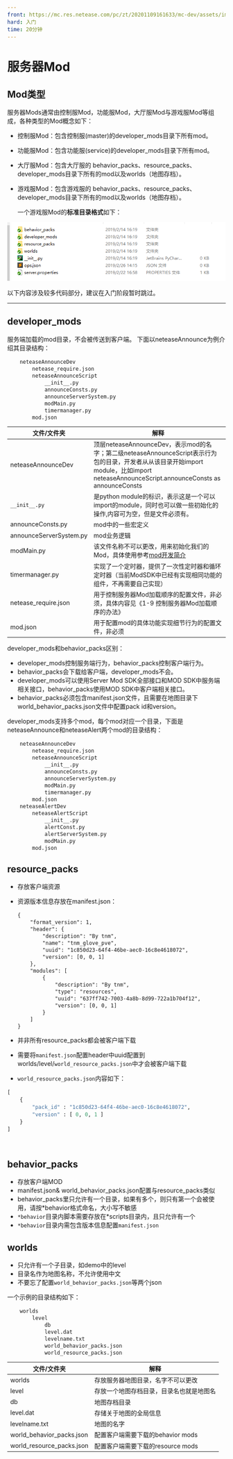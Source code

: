 ```yaml
---
front: https://mc.res.netease.com/pc/zt/20201109161633/mc-dev/assets/img/image071.96fa4242.png
hard: 入门
time: 20分钟
---
```


# 服务器Mod

## Mod类型

服务器Mods通常由控制服Mod，功能服Mod，大厅服Mod与游戏服Mod等组成，各种类型的Mod概念如下：

- 控制服Mod：包含控制服(master)的developer_mods目录下所有mod。

- 功能服Mod：包含功能服(service)的developer_mods目录下所有mod。

- 大厅服Mod：包含大厅服的 behavior_packs、resource_packs、developer_mods目录下所有的mod以及worlds（地图存档）。

- 游戏服Mod：包含游戏服的 behavior_packs、resource_packs、developer_mods目录下所有的mod以及worlds（地图存档）。

  一个游戏服Mod的**标准目录格式**如下：

![](./images/image071.png)



以下内容涉及较多代码部分，建议在入门阶段暂时跳过。

------



## developer_mods

服务端加载的mod目录，不会被传送到客户端。
下面以neteaseAnnounce为例介绍其目录结构：

		neteaseAnnounceDev
			netease_require.json
			neteaseAnnounceScript
				__init__.py
				announceConsts.py
				announceServerSystem.py
				modMain.py
				timermanager.py
			mod.json

|文件/文件夹|解释|
|--------|----------|
|neteaseAnnounceDev| 顶层neteaseAnnounceDev，表示mod的名字；第二级neteaseAnnounceScript表示行为包的目录，开发者从从该目录开始import module，比如import neteaseAnnounceScript.announceConsts as announceConsts |
|`__init__.py`| 是python module的标识，表示这是一个可以import的module，同时也可以做一些初始化的操作,内容可为空，但是文件必须有。 |
|announceConsts.py| mod中的一些宏定义|
|announceServerSystem.py|mod业务逻辑|
|modMain.py|该文件名称不可以更改，用来初始化我们的Mod，具体使用参考<a href="../../20-玩法开发/13-模组SDK编程/2-Python脚本开发/0-脚本开发入门.html#modmain-py是什么" target="_blank">mod开发简介</a>|
|timermanager.py|实现了一个定时器，提供了一次性定时器和循环定时器（当前ModSDK中已经有实现相同功能的组件，不再需要自己实现）|
|netease_require.json| 用于控制服务器Mod加载顺序的配置文件，非必须，具体内容见《1-9 控制服务器Mod加载顺序的办法》|
|mod.json| 用于配置mod的具体功能实现细节行为的配置文件，非必须|

developer_mods和behavior_packs区别：

- developer_mods控制服务端行为，behavior_packs控制客户端行为。
- behavior_packs会下载给客户端，developer_mods不会。
- developer_mods可以使用Server Mod SDK全部接口和MOD SDK中服务端相关接口，behavior_packs使用MOD SDK中客户端相关接口。
- behavior_packs必须包含manifest.json文件，且需要在地图目录下world_behavior_packs.json文件中配置pack id和version。

developer_mods支持多个mod，每个mod对应一个目录，下面是neteaseAnnounce和neteaseAlert两个mod的目录结构：

		neteaseAnnounceDev
			netease_require.json
			neteaseAnnounceScript
				__init__.py
				announceConsts.py
				announceServerSystem.py
				modMain.py
				timermanager.py
			mod.json
		neteaseAlertDev
			neteaseAlertScript
				__init__.py
				alertConst.py
				alertServerSystem.py
				modMain.py
			mod.json

## resource_packs
- 存放客户端资源

- 资源版本信息存放在manifest.json：

	```
	{
		"format_version": 1,
		"header": {
			"description": "By tnm",
			"name": "tnm_glove_pve",
			"uuid": "1c850d23-64f4-46be-aec0-16c8e4618072",
			"version": [0, 0, 1]
		},
		"modules": [
			{
				"description": "By tnm",
				"type": "resources",
				"uuid": "637ff742-7003-4a8b-8d99-722a1b704f12",
				"version": [0, 0, 1]
			}
		]
	}
	
	```
	
- 并非所有resource_packs都会被客户端下载

- 需要将`manifest.json`配置header中uuid配置到worlds/level/`world_resource_packs.json`中才会被客户端下载

- `world_resource_packs.json`内容如下：
```python
[
	{
		"pack_id" : "1c850d23-64f4-46be-aec0-16c8e4618072",
		"version" : [ 0, 0, 1 ]
	}
]
```


​	

## behavior_packs
- 存放客户端MOD
- manifest.json& world_behavior_packs.json配置与resource_packs类似
- behavior_packs里只允许有一个目录，如果有多个，则只有第一个会被使用，请按*behavior格式命名，大小写不敏感
- `*behavior`目录内脚本需要存放在*scripts目录内，且只允许有一个
- `*behavior`目录内需包含版本信息配置`manifest.json`

## worlds
- 只允许有一个子目录，如demo中的level
- 目录名作为地图名称，不允许使用中文
- 不要忘了配置`world_behavior_packs.json`等两个json

一个示例的目录结构如下：

		worlds
			level
				db
				level.dat
				levelname.txt
				world_behavior_packs.json
				world_resource_packs.json

|文件/文件夹|解释|
|--------|----------|
|worlds| 存放服务器地图目录，名字不可以更改|
|level| 存放一个地图存档目录，目录名也就是地图名|
| db| 地图存档目录|
| level.dat| 存储关于地图的全局信息|
|levelname.txt|地图的名字|
|world_behavior_packs.json|配置客户端需要下载的behavior mods|
|world_resource_packs.json|配置客户端需要下载的resource mods|
